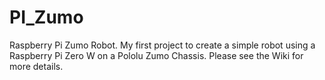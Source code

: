 # PI_Zumo
Raspberry Pi Zumo Robot.
My first project to create a simple robot using a Raspberry Pi Zero W on a Pololu Zumo Chassis.
Please see the Wiki for more details.
